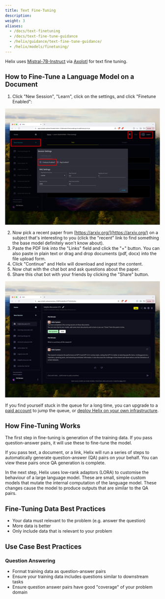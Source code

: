 ```yaml
---
title: Text Fine-Tuning
description:
weight: 3
aliases:
  - /docs/text-finetuning
  - /docs/text-fine-tune-guidance
  - /helix/guidance/text-fine-tune-guidance/
  - /helix/models/finetuning/
---
```


Helix uses [Mistral-7B-Instruct](https://huggingface.co/mistralai/Mistral-7B-Instruct-v0.1) via [Axolotl](https://github.com/OpenAccess-AI-Collective/axolotl) for text fine tuning.

## How to Fine-Tune a Language Model on a Document

1. Click "New Session", "Learn", click on the settings, and click "Finetune Enabled":

![How to enable fine tuning in helix.](fine-tune-enabled.png)

2. Now pick a recent paper from [https://arxiv.org/](https://arxiv.org/) on a subject that's interesting to you (click the "recent" link to find something the base model definitely won't know about).
3. Paste the PDF link into the "Links" field and click the "+" button. You can also paste in plain text or drag and drop documents (pdf, docx) into the file upload form.
4. Click "Continue" and Helix will download and ingest the content.
5. Now chat with the chat bot and ask questions about the paper.
6. Share this chat bot with your friends by clicking the "Share" button.

![](fine-tune-result.png)

If you find yourself stuck in the queue for a long time, you can upgrade to a [paid account](https://app.tryhelix.ai/account) to jump the queue, or [deploy Helix on your own infrastructure](/helix/private-deployment/_index.md).

## How Fine-Tuning Works

The first step in fine-tuning is generation of the training data. If you pass question-answer pairs, it will use these to fine-tune the model.

If you pass text, a document, or a link, Helix will run a series of steps to automatically generate question-answer (QA) pairs on your behalf. You can view these pairs once QA generation is complete.

In the next step, Helix uses low-rank adaptors (LORA) to customise the behaviour of a large language model. These are small, simple custom models that mutate the internal computation of the language model. These changes cause the model to produce outputs that are similar to the QA pairs.

## Fine-Tuning Data Best Practices

* Your data must relevant to the problem (e.g. answer the question)
* More data is better
* Only include data that is relevant to your problem

## Use Case Best Practices

### Question Answering

* Format training data as question-answer pairs
* Ensure your training data includes questions similar to downstream tasks
* Ensure question answer pairs have good "coverage" of your problem domain
